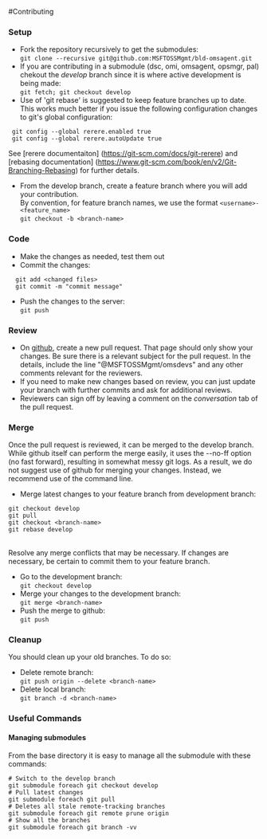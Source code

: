 #Contributing

### Setup
- Fork the repository recursively to get the submodules:<br>```git clone --recursive git@github.com:MSFTOSSMgmt/bld-omsagent.git```
- If you are contributing in a submodule (dsc, omi, omsagent, opsmgr, pal) chekout the *develop* branch since it is where active development is being made:<br>```git fetch; git checkout develop```
- Use of 'git rebase' is suggested to keep feature branches up to date. This works
  much better if you issue the following configuration changes to git's global configuration:
```
 git config --global rerere.enabled true
 git config --global rerere.autoUpdate true
```
 See [rerere documentaiton] (https://git-scm.com/docs/git-rerere) and
 [rebasing documentation] (https://www.git-scm.com/book/en/v2/Git-Branching-Rebasing)
 for further details.
- From the develop branch, create a feature branch where you will add your contribution.<br>
  By convention, for feature branch names, we use the format ```<username>-<feature_name>```<br>
  ```git checkout -b <branch-name>```

### Code
- Make the changes as needed, test them out
- Commit the changes:
```shell
  git add <changed files>
  git commit -m "commit message"
```
- Push the changes to the server:<br>```git push```

### Review
- On [github](https://github.com/MSFTOSSMgmt/bld-omsagent), create a new pull request.
That page should only show your changes. Be sure there is a relevant subject for the
pull request. In the details, include the line "@MSFTOSSMgmt/omsdevs" and any other
comments relevant for the reviewers.
- If you need to make new changes based on review, you can just update your branch with further commits and ask for additional reviews.
- Reviewers can sign off by leaving a comment on the *conversation* tab of the pull request.

### Merge
Once the pull request is reviewed, it can be merged to the develop branch. While github
itself can perform the merge easily, it uses the --no-ff option (no fast forward), resulting
in somewhat messy git logs. As a result, we do not suggest use of github for merging your
changes. Instead, we recommend use of the command line.

- Merge latest changes to your feature branch from development branch:
```
git checkout develop
git pull
git checkout <branch-name>
git rebase develop
```
<br>Resolve any merge conflicts that may be necessary. If changes are necessary,
be certain to commit them to your feature branch.
- Go to the development branch:<br>```git checkout develop```
- Merge your changes to the development branch:<br>```git merge <branch-name>```
- Push the merge to github:<br>```git push```

### Cleanup
You should clean up your old branches. To do so:
- Delete remote branch:<br>```git push origin --delete <branch-name>```
- Delete local branch:<br>```git branch -d <branch-name>```

### Useful Commands

#### Managing submodules
From the base directory it is easy to manage all the submodule with these commands:

```shell
# Switch to the develop branch
git submodule foreach git checkout develop
# Pull latest changes
git submodule foreach git pull
# Deletes all stale remote-tracking branches
git submodule foreach git remote prune origin
# Show all the branches
git submodule foreach git branch -vv
```
